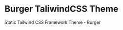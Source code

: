 # Burger TaliwindCSS Theme

Static Tailwind CSS Framework Theme - Burger

<!--

---

### Source

[Website with Tailwind CSS](https://youtu.be/qjch8tt7Vyk?si=Ww0PwJQTdfPcFFq9)

-->
